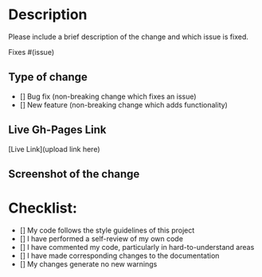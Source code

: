# Description

Please include a brief description of the change and which issue is fixed.

Fixes #(issue)

## Type of change

<!--Please delete options that are not relevant.-->
<!--Type 'x' to mark relevant boxes-->

- [] Bug fix (non-breaking change which fixes an issue)
- [] New feature (non-breaking change which adds functionality)

## Live Gh-Pages Link
[Live Link](upload link here)

## Screenshot of the change


# Checklist:

<!--Type 'x' to mark relevant boxes-->

- [] My code follows the style guidelines of this project
- [] I have performed a self-review of my own code
- [] I have commented my code, particularly in hard-to-understand areas
- [] I have made corresponding changes to the documentation
- [] My changes generate no new warnings

